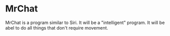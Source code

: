 # MrChat
MrChat is a program similar to Siri.
It will be a "intelligent" program.
It will be abel to do all things that don't require movement.
